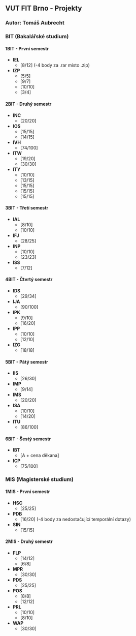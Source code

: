 ## VUT FIT Brno - Projekty

### Autor: Tomáš Aubrecht

### **BIT** (Bakalářské studium)
#### **1BIT** - První semestr
- **IEL** 
  - [8/12] (-4 body za .rar místo .zip)
- **IZP**
  - [5/5]
  - [9/7]
  - [10/10]
  - [3/4]

#### **2BIT** - Druhý semestr
- **INC**
  - [20/20]
- **IOS**
  - [15/15]
  - [14/15]
- **IVH**
  - [74/100]
- **ITW**
  - [19/20]
  - [30/30]
- **ITY**
  - [10/10]
  - [13/15]
  - [15/15]
  - [15/15]
  - [15/15]

#### **3BIT** - Třetí semestr
- **IAL**
  - [8/10]
  - [10/10]
- **IFJ**
  - [28/25]
- **INP**
  - [10/10]
  - [23/23]
- **ISS**
  - [7/12]

#### **4BIT** - Čtvrtý semestr
- **IDS**
  - [29/34]
- **IJA**
  - [90/100]
- **IPK**
  - [9/10]
  - [16/20]
- **IPP**
  - [10/10]
  - [12/10]
- **IZG**
  - [18/18]

#### **5BIT** - Pátý semestr
- **IIS**
  - [26/30]
- **IMP**
  - [9/14]
- **IMS**
  - [20/20]
- **ISA**
  - [10/10]
  - [14/20]
- **ITU** 
  - [86/100]

#### **6BIT** - Šestý semestr
- **IBT**
  - [A + cena děkana]
- **ICP**
  - [75/100]


### **MIS** (Magisterské studium)
#### **1MIS** - První semestr
- **HSC**
  - [25/25]
- **PDB**
  - [16/20] (-4 body za nedostačující temporální dotazy)
- **SIN**
  - [15/15]

#### **2MIS** - Druhý semestr
- **FLP**
  - [14/12]
  - [6/8]
- **MPR**
  - [30/30]
- **PDS**
  - [25/25]
- **POS**
  - [8/8]
  - [12/12]
- **PRL**
  - [10/10]
  - [8/10]
- **WAP**
  - [30/30]
